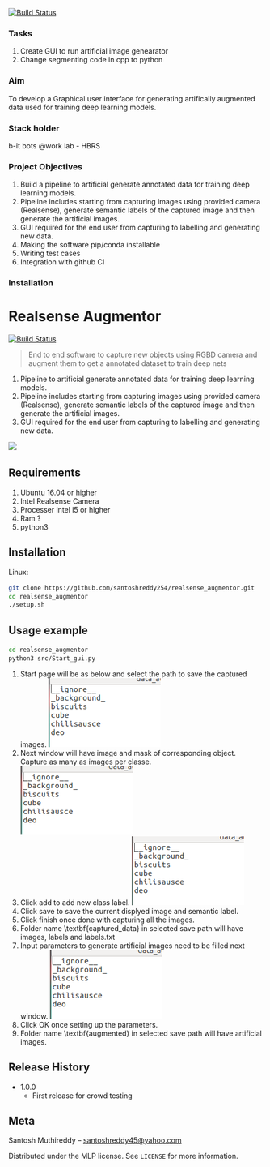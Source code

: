 [![Build Status](https://travis-ci.org/santoshreddy254/Data_Augmentor_With_GUI.svg?branch=master)](https://travis-ci.org/santoshreddy254/Data_Augmentor_With_GUI)


### Tasks 
1) Create GUI to run artificial image genearator
2) Change segmenting code in cpp to python
### Aim 
To develop a Graphical user interface for generating artifically augmented data used for
training deep learning models.
### Stack holder
b-it bots @work lab - HBRS
### Project Objectives 
1) Build a pipeline to artificial generate annotated data for training deep learning models.
2) Pipeline includes starting from capturing images using provided camera (Realsense),
generate semantic labels of the captured image and then generate the artificial images.
3) GUI required for the end user from capturing to labelling and generating new data.
4) Making the software pip/conda installable
5) Writing test cases
6) Integration with github CI

### Installation


# Realsense Augmentor

[![Build Status](https://travis-ci.org/santoshreddy254/Data_Augmentor_With_GUI.svg?branch=master)](https://travis-ci.org/santoshreddy254/Data_Augmentor_With_GUI)

> End to end software to capture new objects using RGBD camera and augment them to get a annotated dataset to train deep nets

1) Pipeline to artificial generate annotated data for training deep learning models.
2) Pipeline includes starting from capturing images using provided camera (Realsense),
generate semantic labels of the captured image and then generate the artificial images.
3) GUI required for the end user from capturing to labelling and generating new data.

![](header.png)
## Requirements
1) Ubuntu 16.04 or higher
2) Intel Realsense Camera
3) Processer intel i5 or higher
4) Ram ?
5) python3

## Installation

Linux:

```sh
git clone https://github.com/santoshreddy254/realsense_augmentor.git
cd realsense_augmentor
./setup.sh
```


## Usage example

```sh
cd realsense_augmentor
python3 src/Start_gui.py
```
1) Start page will be as below and select the path to save the captured images.
![alt text](https://github.com/santoshreddy254/artificial_image_generator/blob/master/labels.png)
2) Next window will have image and mask of corresponding object. Capture as many as images per classe.
![alt text](https://github.com/santoshreddy254/artificial_image_generator/blob/master/labels.png)
3) Click add to add new class label.
![alt text](https://github.com/santoshreddy254/artificial_image_generator/blob/master/labels.png)
4) Click save to save the current displyed image and semantic label.
5) Click finish once done with capturing all the images.
6) Folder name \textbf{captured_data} in selected save path will have images, labels and labels.txt
6) Input parameters to generate artificial images need to be filled next window.
![alt text](https://github.com/santoshreddy254/artificial_image_generator/blob/master/labels.png)
7) Click OK once setting up the parameters.
8) Folder name \textbf{augmented} in selected save path will have artificial images.


## Release History


* 1.0.0
    * First release for crowd testing

## Meta

Santosh Muthireddy – santoshreddy45@yahoo.com

Distributed under the MLP license. See ``LICENSE`` for more information.


